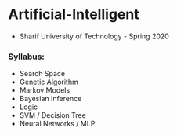 # Artificial-Intelligent
* Sharif University of Technology - Spring 2020

### Syllabus:
* Search Space
* Genetic Algorithm
* Markov Models
* Bayesian Inference
* Logic
* SVM / Decision Tree
* Neural Networks / MLP
